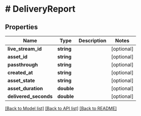 # # DeliveryReport

## Properties

Name | Type | Description | Notes
------------ | ------------- | ------------- | -------------
**live_stream_id** | **string** |  | [optional]
**asset_id** | **string** |  | [optional]
**passthrough** | **string** |  | [optional]
**created_at** | **string** |  | [optional]
**asset_state** | **string** |  | [optional]
**asset_duration** | **double** |  | [optional]
**delivered_seconds** | **double** |  | [optional]

[[Back to Model list]](../../README.md#models) [[Back to API list]](../../README.md#endpoints) [[Back to README]](../../README.md)
